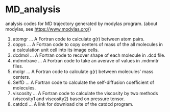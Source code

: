 # MD_analysis
analysis codes for MD trajectory generated by modylas program.
(about modylas, see https://www.modylas.org/)

1. atomgr      ... A Fortran code to calculate g(r) between atom pairs.
2. copys       ... A Fortran code to copy centers of mass of the all molecules in a calculation unit cell into its image cells.
3. dcdmol      ... A Fortran code to recover shape of each molecule in .dcd file.
4. mdmntrave   ... A Fortran code to take an averave of values in .mdmntr files.
5. molgr       ... A Fortran code to calculate g(r) between molecules' mass centers.
6. SelfD       ... A Fortran code to calculate the self-diffusion coefficient of molecules.
7. viscosity   ... A Fortran code to calculate the viscosity by two methods (viscosity1 and viscosity2) based on pressure tensor.
8. catdcd      ... A link for download cite of the catdcd program.
